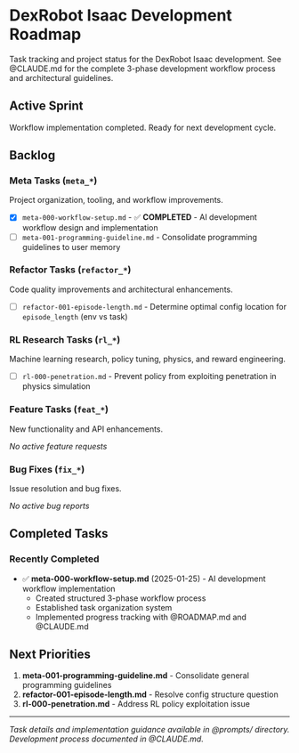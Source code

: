# DexRobot Isaac Development Roadmap

Task tracking and project status for the DexRobot Isaac development. See @CLAUDE.md for the complete 3-phase development workflow process and architectural guidelines.

## Active Sprint

Workflow implementation completed. Ready for next development cycle.

## Backlog

### Meta Tasks (`meta_*`)
Project organization, tooling, and workflow improvements.

- [x] `meta-000-workflow-setup.md` - ✅ **COMPLETED** - AI development workflow design and implementation
- [ ] `meta-001-programming-guideline.md` - Consolidate programming guidelines to user memory

### Refactor Tasks (`refactor_*`)
Code quality improvements and architectural enhancements.

- [ ] `refactor-001-episode-length.md` - Determine optimal config location for `episode_length` (env vs task)

### RL Research Tasks (`rl_*`)
Machine learning research, policy tuning, physics, and reward engineering.

- [ ] `rl-000-penetration.md` - Prevent policy from exploiting penetration in physics simulation

### Feature Tasks (`feat_*`)
New functionality and API enhancements.

*No active feature requests*

### Bug Fixes (`fix_*`)
Issue resolution and bug fixes.

*No active bug reports*

## Completed Tasks

### Recently Completed
- ✅ **meta-000-workflow-setup.md** (2025-01-25) - AI development workflow implementation
  - Created structured 3-phase workflow process
  - Established task organization system
  - Implemented progress tracking with @ROADMAP.md and @CLAUDE.md

## Next Priorities

1. **meta-001-programming-guideline.md** - Consolidate general programming guidelines
2. **refactor-001-episode-length.md** - Resolve config structure question
3. **rl-000-penetration.md** - Address RL policy exploitation issue

---

*Task details and implementation guidance available in @prompts/ directory. Development process documented in @CLAUDE.md.*
